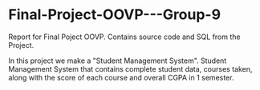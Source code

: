# Final-Project-OOVP---Group-9
Report for Final Poject OOVP. 
Contains source code and SQL from the Project.

In this project we make a "Student Management System".
Student Management System that contains complete student data, courses taken, along with the score of each course and overall CGPA in 1 semester.

